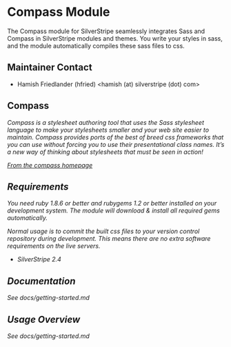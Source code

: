 # Compass Module

The Compass module for SilverStripe seamlessly integrates Sass and Compass in 
SilverStripe modules and themes. You write your styles in sass, and the module 
automatically compiles these sass files to css.

## Maintainer Contact

* Hamish Friedlander (hfried)
 <hamish (at) silverstripe (dot) com>

## Compass

<cite>
Compass is a stylesheet authoring tool that uses the Sass stylesheet language 
to make your stylesheets smaller and your web site easier to maintain. Compass 
provides ports of the best of breed css frameworks that you can use without 
forcing you to use their presentational class names. It’s a new way of thinking 
about stylesheets that must be seen in action!

[From the compass homepage](http://wiki.github.com/chriseppstein/compass/)
</cite>

## Requirements

You need ruby 1.8.6 or better and rubygems 1.2 or better installed on your 
development system. The module will download & install all required gems 
automatically.

Normal usage is to commit the built css files to your version control 
repository during development. This means there are no extra software 
requirements on the live servers.

* SilverStripe 2.4

## Documentation

See docs/getting-started.md

## Usage Overview

See docs/getting-started.md

